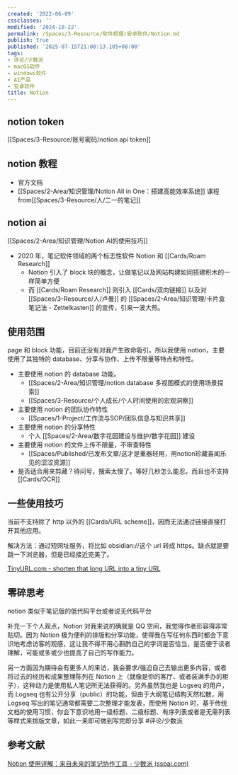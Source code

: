 ```yaml
---
created: '2022-06-09'
cssclasses: ''
modified: '2024-10-22'
permalink: /Spaces/3-Resource/软件梳理/安卓软件/Notion.md
publish: true
published: '2025-07-15T21:00:13.105+08:00'
tags:
- 评论/少数派
- macOS软件
- windows软件
- AI产品
- 安卓软件
title: Notion
---
```

## notion token

[[Spaces/3-Resource/账号密码/notion api token]]
## notion 教程

- 官方文档
- [[Spaces/2-Area/知识管理/Notion All in One：搭建高能效率系统]] 课程 from[[Spaces/3-Resource/人/二一的笔记]]

## notion ai

[[Spaces/2-Area/知识管理/Notion AI的使用技巧]]

- 2020 年，笔记软件领域的两个标志性软件 Notion 和 [[Cards/Roam Research]]
	- Notion 引入了 block 块的概念，让做笔记以及网站构建如同搭建积木的一样简单方便
	- 而 [[Cards/Roam Research]] 则引入 [[Cards/双向链接]] 以及对 [[Spaces/3-Resource/人/卢曼]] 的 [[Spaces/2-Area/知识管理/卡片盒笔记法 - Zettelkasten]] 的宣传，引来一波大热。

## 使用范围

page 和 block 功能，目前还没有对我产生致命吸引。所以我使用 notion，主要使用了其独特的 database、分享与协作、上传不限量等特点和特性。

- 主要使用 notion 的 database 功能。
	- [[Spaces/2-Area/知识管理/notion database 多视图模式的使用场景探索]]
	- [[Spaces/3-Resource/个人成长/个人时间使用的宏观洞察]]
- 主要使用 notion 的团队协作特性
	- [[Spaces/1-Project/工作流与SOP/团队信息与知识共享]]
- 主要使用 notion 的分享特性
	- 个人 [[Spaces/2-Area/数字花园建设与维护/数字花园]] 建设
- 主要使用 notion 的文件上传不限量，不审查特性
	- [[Spaces/Published/已发布文章/这才是重器轻用，用notion珍藏喜闻乐见的涩涩资源]]
- 是否适合用来剪藏？待问号，搜索太慢了。等好几秒怎么能忍。而且也不支持 [[Cards/OCR]]

## 一些使用技巧

当前不支持除了 http 以外的 [[Cards/URL scheme]]，因而无法通过链接直接打开其他应用。

解决方法：通过短网址服务，将比如 obsidian://这个 url 转成 https。缺点就是要跳一下浏览器，但是已经接近完美了。

[TinyURL.com - shorten that long URL into a tiny URL](https://tinyurl.com/app/myurls)

## 零碎思考

notion 类似于笔记版的低代码平台或者说无代码平台

补充一下个人观点，Notion 对我来说的确就是 QQ 空间，我觉得作者形容得非常贴切。因为 Notion 极为便利的排版和分享功能，使得我在写任何东西时都会下意识地考虑访客的观感，这让我不得不用心斟酌自己的字词是否恰当，是否便于读者理解，可能或多或少也提高了自己的写作能力。

另一方面因为期待会有更多人的来访，我会要求/强迫自己去输出更多内容，或者将过去的经历和成果整理陈列在 Notion 上（就像是你的客厅、或者装满手办的柜子），这种动力是使用私人笔记所无法获得的。另外虽然我也是 Logseq 的用户，而 Logseq 也有公开分享（public）的功能，但由于大纲笔记结构天然松散，用 Logseq 写出的笔记通常都需要二次整理才能发表，而使用 Notion 时，基于传统文档的使用习惯，你会下意识地用一级标题、二级标题、有序列表或者是无需列表等样式来排版文章，如此一来即可做到写完即分享 #评论/少数派

## 参考文献

[Notion 使用详解：来自未来的笔记协作工具 - 少数派 (sspai.com)](https://sspai.com/post/52176)